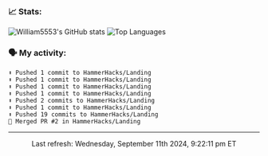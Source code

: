 ### 📈 Stats:
![William5553's GitHub stats](https://gh-readme-stats-git-main-william5553s-projects.vercel.app/api?username=william5553&show_icons=true&theme=dark&include_all_commits=true&count_private=true&hide_border=true)
![Top Languages](https://gh-readme-stats-git-main-william5553s-projects.vercel.app/api/top-langs/?username=william5553&langs_count=10&layout=compact&theme=dark&include_all_commits=true&count_private=true&hide_border=true)

### 🗣 My activity:
```
⬆️ Pushed 1 commit to HammerHacks/Landing
⬆️ Pushed 1 commit to HammerHacks/Landing
⬆️ Pushed 1 commit to HammerHacks/Landing
⬆️ Pushed 1 commit to HammerHacks/Landing
⬆️ Pushed 2 commits to HammerHacks/Landing
⬆️ Pushed 1 commit to HammerHacks/Landing
⬆️ Pushed 19 commits to HammerHacks/Landing
🎉 Merged PR #2 in HammerHacks/Landing
```

------------
<p align="center">Last refresh: Wednesday, September 11th 2024, 9:22:11 pm ET</p>

